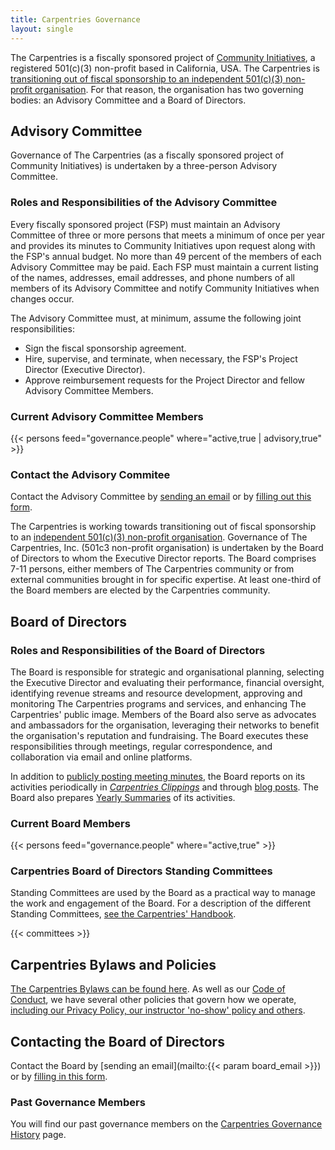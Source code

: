 ```yaml
---
title: Carpentries Governance
layout: single
---
```


The Carpentries is a fiscally sponsored project of [Community Initiatives](https://communityinitiatives.org/), a registered 501(c)(3) non-profit based in California, USA. The Carpentries is [transitioning out of fiscal sponsorship to an independent 501(c)(3) non-profit organisation](/governance/Fiscal_Sponsorship_Transition_FAQ.pdf). For that reason, the organisation has two governing bodies: an Advisory Committee and a Board of Directors.

## Advisory Committee

Governance of The Carpentries (as a fiscally sponsored project of Community Initiatives) is undertaken by a three-person Advisory Committee.

### Roles and Responsibilities of the Advisory Committee

Every fiscally sponsored project (FSP) must maintain an Advisory Committee of three or more persons that meets a minimum of once per year and provides its minutes to Community Initiatives upon request along with the FSP's annual budget. No more than 49 percent of the members of each Advisory Committee may be paid. Each FSP must maintain a current listing of the names, addresses, email addresses, and phone numbers of all members of its Advisory Committee and notify Community Initiatives when changes occur.

The Advisory Committee must, at minimum, assume the following joint responsibilities:

*   Sign the fiscal sponsorship agreement.
*   Hire, supervise, and terminate, when necessary, the FSP's Project Director (Executive Director).
*   Approve reimbursement requests for the Project Director and fellow Advisory Committee Members.

### Current Advisory Committee Members

{{< persons feed="governance.people" where="active,true | advisory,true" >}}

### Contact the Advisory Commitee

Contact the Advisory Committee by [sending an email](mailto:advisory-committee@carpentries.org) or by [filling out this form](https://forms.gle/pLyUYUZhNBwaS3mb7).

The Carpentries is working towards transitioning out of fiscal sponsorship to an [independent 501(c)(3) non-profit organisation](https://carpentries.org/files/pdf/Fiscal_Sponsorship_Transition_FAQ.pdf). Governance of The Carpentries, Inc. (501c3 non-profit organisation) is undertaken by the Board of Directors to whom the Executive Director reports. The Board comprises 7-11 persons, either members of The Carpentries community or from external communities brought in for specific expertise. At least one-third of the Board members are elected by the Carpentries community.

## Board of Directors

### Roles and Responsibilities of the Board of Directors

The Board is responsible for strategic and organisational planning, selecting the Executive Director and evaluating their performance, financial oversight, identifying revenue streams and resource development, approving and monitoring The Carpentries programs and services, and enhancing The Carpentries' public image. Members of the Board also serve as advocates and ambassadors for the organisation, leveraging their networks to benefit the organisation's reputation and fundraising. The Board executes these responsibilities through meetings, regular correspondence, and collaboration via email and online platforms.

In addition to [publicly posting meeting minutes](https://github.com/carpentries/governance/tree/main/minutes), the Board reports on its activities periodically in *[Carpentries Clippings](/newsletter/)* and through [blog posts](/blog/posts-by-tags/#blog-tag-governance). The Board also prepares [Yearly Summaries](https://github.com/carpentries/governance/tree/main/year-in-review) of its activities.

### Current Board Members

{{< persons feed="governance.people" where="active,true" >}}

### Carpentries Board of Directors Standing Committees

Standing Committees are used by the Board as a practical way to manage the work and engagement of the Board. For a description of the different Standing Committees, [see the Carpentries' Handbook](https://docs.carpentries.org/topic_folders/governance/board.html#board-of-directors-standing-committees).

{{< committees >}}

## Carpentries Bylaws and Policies

[The Carpentries Bylaws can be found here](/governance/carpentries_inc_bylaws.pdf). As well as our [Code of Conduct](https://docs.carpentries.org/topic_folders/policies/index_coc.html), we have several other policies that govern how we operate, [including our Privacy Policy, our instructor 'no-show' policy and others](https://docs.carpentries.org/topic_folders/policies/index.html).

## Contacting the Board of Directors

Contact the Board by [sending an email](mailto:{{< param board_email >}}) or by [filling in this form](https://docs.google.com/document/d/1xXVQIfUz0hV6I2VKUawXro2n7ioN5tBFbW0FBTZ8FiU/edit).

### Past Governance Members

You will find our past governance members on the [Carpentries Governance History](/about-us/governance/governance_history/) page.

